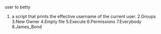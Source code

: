 user to betty
1. a script that prints the effective username of the current user.
2.Groups
3.New Owner
4.Empty file
5.Execute
6.Permissions
7.Everybody
8.James_Bond
